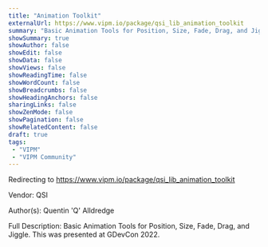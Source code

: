 ```yaml
---
title: "Animation Toolkit"
externalUrl: https://www.vipm.io/package/qsi_lib_animation_toolkit
summary: "Basic Animation Tools for Position, Size, Fade, Drag, and Jiggle."
showSummary: true
showAuthor: false
showEdit: false
showData: false
showViews: false
showReadingTime: false
showWordCount: false
showBreadcrumbs: false
showHeadingAnchors: false
sharingLinks: false
showZenMode: false
showPagination: false
showRelatedContent: false
draft: true
tags:
 - "VIPM"
 - "VIPM Community"
---
```


Redirecting to https://www.vipm.io/package/qsi_lib_animation_toolkit

Vendor: QSI

Author(s): Quentin 'Q' Alldredge
 
Full Description:
Basic Animation Tools for Position, Size, Fade, Drag, and Jiggle.  This was presented at GDevCon 2022.